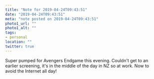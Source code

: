 ```yaml
---
title: "Note for 2019-04-24T09:43:51"
date: "2019-04-24T09:43:51"
meta: "note posted on 2019-04-24T09:43:51"
photo1_url: ""
photo1_alt: ""
tags:
- personal
location: ""
twitter: true
---
```

Super pumped for Avengers Endgame this evening. Couldn't get to an earlier screening, it's in the middle of the day in NZ so at work. Now to avoid the Internet all day!
